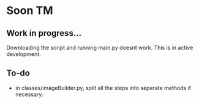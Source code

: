 # Soon TM
## Work in progress...
Downloading the script and running main.py doesnt work. This is in active development.

## To-do
- in classes/imageBuilder.py, split all the steps into seperate methods if necessary.
